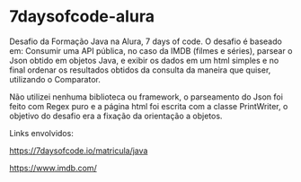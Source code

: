 # 7daysofcode-alura

Desafio da Formação Java na Alura, 7 days of code.
O desafio é baseado em: Consumir uma API pública, no caso da IMDB (filmes e séries), parsear o Json obtido em objetos Java, e exibir os dados em um html simples e no final ordenar os resultados obtidos da consulta da maneira que quiser, utilizando o Comparator.

Não utilizei nenhuma biblioteca ou framework, o parseamento do Json foi feito com Regex puro e a página html foi escrita com a classe PrintWriter, o objetivo do desafio era a fixação da orientação a objetos.




Links envolvidos:

https://7daysofcode.io/matricula/java

https://www.imdb.com/
